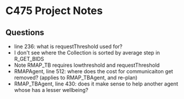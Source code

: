 
# C475 Project Notes



## Questions

* line 236: what is requestThreshold used for?
* I don't see where the Collection is sorted by average step in R_GET_BIDS
* Note RMAP_TB requires lowthreshold and requestThreshold
* RMAPAgent, line 512: where does the cost for communicaiton get removed? (applies to RMAP_TBAgent, and re-plan)
* RMAP_TBAgent, line 430: does it make sense to help another agent whose has a lesser wellbeing?